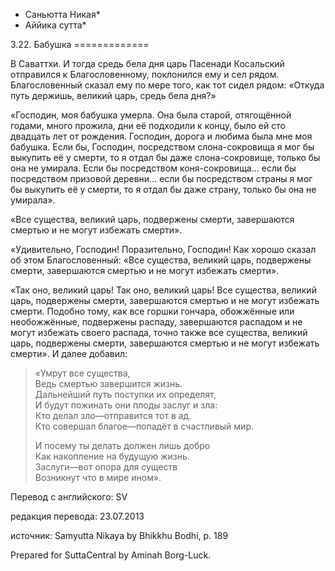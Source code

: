 * Саньютта Никая*
* Аййика сутта*

3\.22\. Бабушка
\=\=\=\=\=\=\=\=\=\=\=\=\=

В Саваттхи\. И тогда средь бела дня царь Пасенади Косальский отправился к Благословенному, поклонился ему и сел рядом\. Благословенный сказал ему по мере того, как тот сидел рядом: «Откуда путь держишь, великий царь, средь бела дня?»

«Господин, моя бабушка умерла\. Она была старой, отягощённой годами, много прожила, дни её подходили к концу, было ей сто двадцать лет от рождения\. Господин, дорога и любима была мне моя бабушка\. Если бы, Господин, посредством слона\-сокровища я мог бы выкупить её у смерти, то я отдал бы даже слона\-сокровище, только бы она не умирала\. Если бы посредством коня\-сокровища… если бы посредством призовой деревни… если бы посредством страны я мог бы выкупить её у смерти, то я отдал бы даже страну, только бы она не умирала»\.

«Все существа, великий царь, подвержены смерти, завершаются смертью и не могут избежать смерти»\.

«Удивительно, Господин\! Поразительно, Господин\! Как хорошо сказал об этом Благословенный: «Все существа, великий царь, подвержены смерти, завершаются смертью и не могут избежать смерти»\.

«Так оно, великий царь\! Так оно, великий царь\! Все существа, великий царь, подвержены смерти, завершаются смертью и не могут избежать смерти\. Подобно тому, как все горшки гончара, обожжённые или необожжённые, подвержены распаду, завершаются распадом и не могут избежать своего распада, точно также все существа, великий царь, подвержены смерти, завершаются смертью и не могут избежать смерти»\. И далее добавил:

> «Умрут все существа,  
> Ведь смертью завершится жизнь\.  
> Дальнейший путь поступки их определят,  
> И будут пожинать они плоды заслуг и зла:  
> Кто делал зло—отправится тот в ад\.  
> Кто совершал благое—попадёт в счастливый мир\.  
>   
> И посему ты делать должен лишь добро  
> Как накопление на будущую жизнь\.  
> Заслуги—вот опора для существ  
> Возникнут что в мире ином»\.

Перевод с английского: SV

редакция перевода: 23\.07\.2013

источник: Samyutta Nikaya by Bhikkhu Bodhi, p\. 189

Prepared for SuttaCentral by Aminah Borg\-Luck\.
